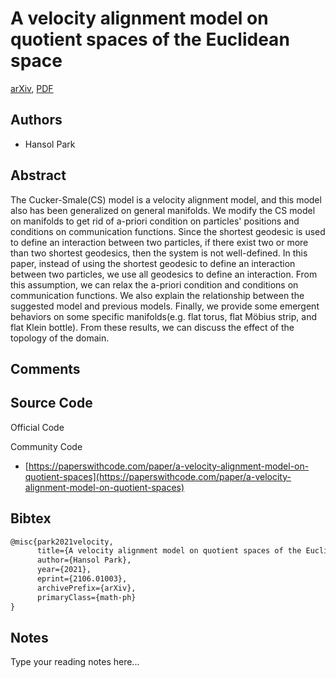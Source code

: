 
# A velocity alignment model on quotient spaces of the Euclidean space

[arXiv](https://arxiv.org/abs/2106.01003), [PDF](https://arxiv.org/pdf/2106.01003.pdf)

## Authors

- Hansol Park

## Abstract

The Cucker-Smale(CS) model is a velocity alignment model, and this model also has been generalized on general manifolds. We modify the CS model on manifolds to get rid of a-priori condition on particles' positions and conditions on communication functions. Since the shortest geodesic is used to define an interaction between two particles, if there exist two or more than two shortest geodesics, then the system is not well-defined. In this paper, instead of using the shortest geodesic to define an interaction between two particles, we use all geodesics to define an interaction. From this assumption, we can relax the a-priori condition and conditions on communication functions. We also explain the relationship between the suggested model and previous models. Finally, we provide some emergent behaviors on some specific manifolds(e.g. flat torus, flat Möbius strip, and flat Klein bottle). From these results, we can discuss the effect of the topology of the domain.

## Comments



## Source Code

Official Code



Community Code

- [https://paperswithcode.com/paper/a-velocity-alignment-model-on-quotient-spaces](https://paperswithcode.com/paper/a-velocity-alignment-model-on-quotient-spaces)

## Bibtex

```tex
@misc{park2021velocity,
      title={A velocity alignment model on quotient spaces of the Euclidean space}, 
      author={Hansol Park},
      year={2021},
      eprint={2106.01003},
      archivePrefix={arXiv},
      primaryClass={math-ph}
}
```

## Notes

Type your reading notes here...

